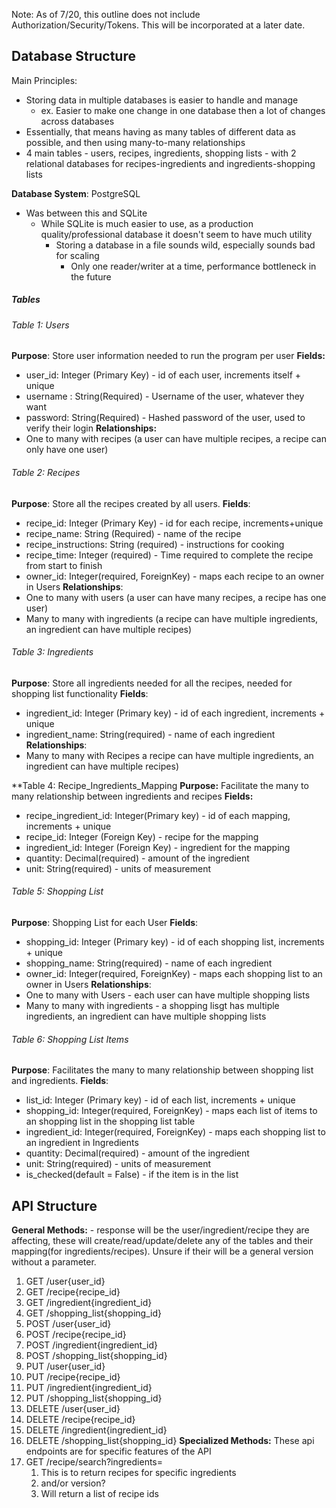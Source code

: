 Note: As of 7/20, this outline does not include Authorization/Security/Tokens. This will be incorporated at a later date.
## Database Structure

Main Principles: 
* Storing data in multiple databases is easier to handle and manage
	* ex. Easier to make one change in one database then a lot of changes across databases
* Essentially, that means having as many tables of different data as possible, and then using many-to-many relationships
* 4 main tables - users, recipes, ingredients, shopping lists - with 2 relational databases for recipes-ingredients and ingredients-shopping lists

**Database System**: PostgreSQL
* Was between this and SQLite
	* While SQLite is much easier to use, as a production quality/professional database it doesn't seem to have much utility
		* Storing a database in a file sounds wild, especially sounds bad for scaling
			* Only one reader/writer at a time, performance bottleneck in the future
##### Tables
###### Table 1: Users
**Purpose**: Store user information needed to run the program per user
**Fields:**
* user_id: Integer (Primary Key) - id of each user, increments itself + unique
* username : String(Required) - Username of the user, whatever they want
* password: String(Required) - Hashed password of the user, used to verify their login
**Relationships:** 
* One to many with recipes (a user can have multiple recipes, a recipe can only have one user)
###### Table 2: Recipes
**Purpose**: Store all the recipes created by all users.
**Fields**:
* recipe_id: Integer (Primary Key) - id for each recipe, increments+unique
* recipe_name: String (Required) - name of the recipe
* recipe_instructions: String (required) - instructions for cooking
* recipe_time: Integer (required) - Time required to complete the recipe from start to finish
* owner_id: Integer(required, ForeignKey) - maps each recipe to an owner in Users
**Relationships**: 
* One to many with users (a user can have many recipes, a recipe has one user)
* Many to many with ingredients (a recipe can have multiple ingredients, an ingredient can have multiple recipes)

###### Table 3: Ingredients
**Purpose**: Store all ingredients needed for all the recipes, needed for shopping list functionality
**Fields**:
* ingredient_id: Integer (Primary key) - id of each ingredient, increments + unique
* ingredient_name: String(required) - name of each ingredient
**Relationships**:
* Many to many with Recipes a recipe can have multiple ingredients, an ingredient can have multiple recipes)

**Table 4: Recipe_Ingredients_Mapping
**Purpose:** Facilitate the many to many relationship between ingredients and recipes
**Fields:**
* recipe_ingredient_id: Integer(Primary key) - id of each mapping, increments + unique
* recipe_id: Integer (Foreign Key) - recipe for the mapping
* ingredient_id: Integer (Foreign Key) - ingredient for the mapping
* quantity: Decimal(required) - amount of the ingredient
* unit: String(required) - units of measurement

###### Table 5: Shopping List
**Purpose**: Shopping List for each User
**Fields**:
* shopping_id: Integer (Primary key) - id of each shopping list, increments + unique
* shopping_name: String(required) - name of each ingredient
* owner_id: Integer(required, ForeignKey) - maps each shopping list to an owner in Users
**Relationships**:
* One to many with Users - each user can have multiple shopping lists
* Many to many with ingredients - a shopping lisgt has multiple ingredients, an ingredient can have multiple shopping lists

###### Table 6: Shopping List Items
**Purpose**: Facilitates the many to many relationship between shopping list and ingredients.
**Fields**:
* list_id: Integer (Primary key) - id of each list, increments + unique
* shopping_id: Integer(required, ForeignKey) - maps each list of items to an shopping list in the shopping list table
* ingredient_id: Integer(required, ForeignKey) - maps each shopping list to an ingredient in Ingredients
* quantity: Decimal(required) - amount of the ingredient
* unit: String(required) - units of measurement
* is_checked(default = False) - if the item is in the list
## API Structure

**General Methods:** - response will be the user/ingredient/recipe they are affecting, these will create/read/update/delete any of the tables and their mapping(for ingredients/recipes). Unsure if their will be a general version without a parameter.
1. GET /user{user_id}
2. GET /recipe{recipe_id}
3. GET /ingredient{ingredient_id}
4. GET /shopping_list{shopping_id}
5. POST /user{user_id}
6. POST /recipe{recipe_id}
7. POST /ingredient{ingredient_id}
8. POST /shopping_list{shopping_id}
9. PUT /user{user_id}
10. PUT /recipe{recipe_id}
11. PUT /ingredient{ingredient_id}
12. PUT /shopping_list{shopping_id}
13. DELETE /user{user_id}
14. DELETE /recipe{recipe_id}
15. DELETE /ingredient{ingredient_id}
16. DELETE /shopping_list{shopping_id}
**Specialized Methods:** These api endpoints are for specific features of the API
17. GET /recipe/search?ingredients=
	1. This is to return recipes for specific ingredients
	2. and/or version?
	3. Will return a list of recipe ids